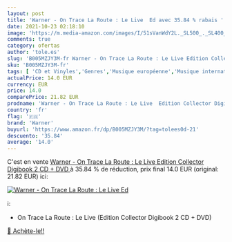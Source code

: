 ```yaml
---
layout: post
title: 'Warner - On Trace La Route : Le Live  Ed avec 35.84 % rabais '
date: 2021-10-23 02:18:10
image: 'https://m.media-amazon.com/images/I/51sVanWdY2L._SL500_._SL400_.jpg'
comments: true
category: ofertas
author: 'tole.es'
slug: 'B005MZJY3M-fr Warner - On Trace La Route : Le Live Edition Collector...'
sku: 'B005MZJY3M-fr'
tags: [ 'CD et Vinyles','Genres','Musique européenne','Musique internationale','Pop','warner', ]
actualPrice: 14.0 EUR
currency: EUR
price: 14.0
comparePrice: 21.82 EUR
prodname: 'Warner - On Trace La Route : Le Live  Edition Collector Digibook 2 CD + DVD '
country: 'fr'
flag: '🇫🇷'
brand: 'Warner'
buyurl: 'https://www.amazon.fr/dp/B005MZJY3M/?tag=tolees0d-21'
descuento: '35.84'
average: '14.0'
---
```


C'est en vente [Warner - On Trace La Route : Le Live  Edition Collector Digibook 2 CD + DVD ](https://www.amazon.fr/dp/B005MZJY3M/?tag=tolees0d-21)  à  35.84 % de réduction, prix final  14.0 EUR (original: 21.82 EUR) ici:

[![Warner - On Trace La Route : Le Live  Ed](https://m.media-amazon.com/images/I/51sVanWdY2L._SL500_._SL400_.jpg)](https://www.amazon.fr/dp/B005MZJY3M/?tag=tolees0d-21)

ℹ️:

- On Trace La Route : Le Live (Edition Collector Digibook 2 CD + DVD)

[🛒 Achète-le!!](https://www.amazon.fr/dp/B005MZJY3M/?tag=tolees0d-21)
